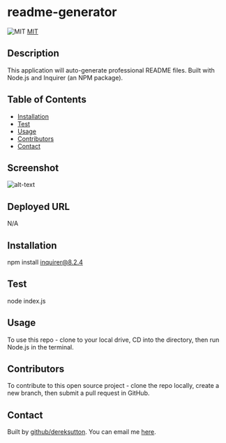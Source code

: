 # readme-generator

![MIT](https://img.shields.io/badge/license/license-MIT-blue.svg)
[MIT](https://opensource.org/licenses/MIT)

## Description
This application will auto-generate professional README files. Built with Node.js and Inquirer (an NPM package).

## Table of Contents
* [Installation](#Installation)
* [Test](#Test)
* [Usage](#Usage)
* [Contributors](#Contributors)
* [Contact](#Contact)

## Screenshot
![alt-text](N/A)

## Deployed URL
N/A

## Installation
npm install inquirer@8.2.4

## Test
node index.js

## Usage
To use this repo - clone to your local drive, CD into the directory, then run Node.js in the terminal.

## Contributors
To contribute to this open source project - clone the repo locally, create a new branch, then submit a pull request in GitHub.

## Contact
Built by [github/dereksutton](https://github.com/dereksutton). You can email me [here](mailto:dereksutton86@gmail.com).
